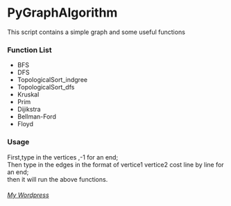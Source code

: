 # PyGraphAlgorithm

This script contains a simple graph and some useful functions

### Function List
+ BFS
+ DFS
+ TopologicalSort\_indgree
+ TopologicalSort\_dfs
+ Kruskal
+ Prim
+ Dijikstra
+ Bellman-Ford
+ Floyd

### Usage
First,type in the vertices ,-1 for an end;  
Then type in the edges in the format of vertice1 vertice2 cost line by line for an end;  
then it will run the above functions.


###### [My Wordpress](http://imagemlt.icebluecraft.online)
